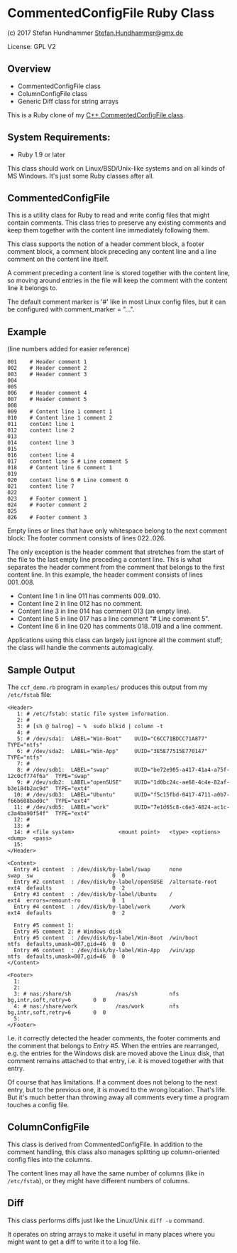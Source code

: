 # CommentedConfigFile Ruby Class

(c) 2017 Stefan Hundhammer <Stefan.Hundhammer@gmx.de>

License: GPL V2

## Overview

- CommentedConfigFile class
- ColumnConfigFile class
- Generic Diff class for string arrays

This is a Ruby clone of my
[C++ CommentedConfigFile class](https://github.com/shundhammer/commented-config-file).



## System Requirements:

- Ruby 1.9 or later

This class should work on Linux/BSD/Unix-like systems and on all kinds of MS
Windows. It's just some Ruby classes after all.


## CommentedConfigFile

This is a utility class for Ruby to read and write config files that might
contain comments.  This class tries to preserve any existing comments and keep
them together with the content line immediately following them.

This class supports the notion of a header comment block, a footer comment
block, a comment block preceding any content line and a line comment on the
content line itself.

A comment preceding a content line is stored together with the content line,
so moving around entries in the file will keep the comment with the content
line it belongs to.

The default comment marker is '#' like in most Linux config files, but it
can be configured with comment_marker = "...".

## Example

(line numbers added for easier reference)

    001	   # Header comment 1
    002	   # Header comment 2
    003	   # Header comment 3
    004
    005
    006	   # Header comment 4
    007	   # Header comment 5
    008
    009	   # Content line 1 comment 1
    010	   # Content line 1 comment 2
    011	   content line 1
    012	   content line 2
    013
    014	   content line 3
    015
    016	   content line 4
    017	   content line 5 # Line comment 5
    018	   # Content line 6 comment 1
    019
    020	   content line 6 # Line comment 6
    021	   content line 7
    022
    023	   # Footer comment 1
    024	   # Footer comment 2
    025
    026	   # Footer comment 3


Empty lines or lines that have only whitespace belong to the next comment
block: The footer comment consists of lines 022..026.

The only exception is the header comment that stretches from the start of
the file to the last empty line preceding a content line. This is what
separates the header comment from the comment that belongs to the first
content line. In this example, the header comment consists of lines
001..008.

- Content line 1 in line 011 has comments 009..010.
- Content line 2 in line 012 has no comment.
- Content line 3 in line 014 has comment 013 (an empty line).
- Content line 5 in line 017 has a line comment "# Line comment 5".
- Content line 6 in line 020 has comments 018..019 and a line comment.

Applications using this class can largely just ignore all the comment stuff;
the class will handle the comments automagically.




## Sample Output

The `ccf_demo.rb` program in `examples/` produces this output from my `/etc/fstab` file:

    <Header>
       1: # /etc/fstab: static file system information.
       2: #
       3: # [sh @ balrog] ~ %  sudo blkid | column -t
       4: #
       5: # /dev/sda1:  LABEL="Win-Boot"    UUID="C6CC71BDCC71A877"                      TYPE="ntfs"
       6: # /dev/sda2:  LABEL="Win-App"     UUID="3E5E77515E770147"                      TYPE="ntfs"
       7: #
       8: # /dev/sdb1:  LABEL="swap"        UUID="be72e905-a417-41a4-a75f-12c0cf774f6a"  TYPE="swap"
       9: # /dev/sdb2:  LABEL="openSUSE"    UUID="1d0bc24c-ae68-4c4e-82af-b3e184b2ac9d"  TYPE="ext4"
      10: # /dev/sdb3:  LABEL="Ubuntu"      UUID="f5c15fbd-0417-4711-a0b7-f66b608bad0c"  TYPE="ext4"
      11: # /dev/sdb5:  LABEL="work"        UUID="7e1d65c8-c6e3-4824-ac1c-c3a4ba90f54f"  TYPE="ext4"
      12: #
      13: #
      14: # <file system>              <mount point>   <type> <options>         <dump>  <pass>
      15:
    </Header>

    <Content>
      Entry #1 content  : /dev/disk/by-label/swap      none             swap  sw                         0  0
      Entry #2 content  : /dev/disk/by-label/openSUSE  /alternate-root  ext4  defaults                   0  2
      Entry #3 content  : /dev/disk/by-label/Ubuntu    /                ext4  errors=remount-ro          0  1
      Entry #4 content  : /dev/disk/by-label/work      /work            ext4  defaults                   0  2

      Entry #5 comment 1:
      Entry #5 comment 2: # Windows disk
      Entry #5 content  : /dev/disk/by-label/Win-Boot  /win/boot        ntfs  defaults,umask=007,gid=46  0  0
      Entry #6 content  : /dev/disk/by-label/Win-App   /win/app         ntfs  defaults,umask=007,gid=46  0  0
    </Content>

    <Footer>
      1:
      2:
      3: # nas:/share/sh              /nas/sh          nfs   bg,intr,soft,retry=6       0  0
      4: # nas:/share/work            /nas/work        nfs   bg,intr,soft,retry=6       0  0
      5:
    </Footer>

I.e. it correctly detected the header comments, the footer comments and the
comment that belongs to _Entry #5_. When the entries are rearranged, e.g. the
entries for the Windows disk are moved above the Linux disk, that comment
remains attached to that entry, i.e. it is moved together with that entry.

Of course that has limitations. If a comment does not belong to the next entry,
but to the previous one, it is moved to the wrong location. That's life. But
it's much better than throwing away all comments every time a program touches a
config file.


## ColumnConfigFile

This class is derived from CommentedConfigFile. In addition to the comment
handling, this class also manages splitting up column-oriented config files
into the columns.

The content lines may all have the same number of columns (like in
`/etc/fstab`), or they might have different numbers of columns.


## Diff

This class performs diffs just like the Linux/Unix `diff -u` command.

It operates on string arrays to make it useful in many places where you might
want to get a diff to write it to a log file.